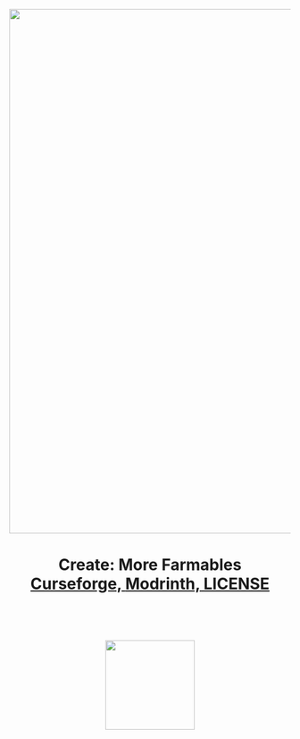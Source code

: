 <p style="text-align: center"><img src="![Create: More Farmables](https://raw.githubusercontent.com/Rockiecraft/Create-More-Farmables/cmfMC1.20.1/dev/images/Create_More_Farmables2.png)" alt="Create: More Farmables" width="4094" height="938" /></p>
<h1 align="center">Create: More Farmables<br>
	<a href="https://www.curseforge.com/minecraft/mc-mods/create-more-farmables">Curseforge,  </a>
	<a href="https://modrinth.com/mod/create-more-farmables">Modrinth,  </a>
	<a href="https://github.com/Rockiecraft/Create-More-Farmables/blob/Create-More-Farmables/LICENSE">LICENSE  </a>
    <br><br>
</h1>

<p>&nbsp;</p>
<p align="center"><a href="https://github.com/Rockiecraft/Create-More-Farmables/issues"><img src="https://i.imgur.com/qPmjSXy.png" width="160" /></a></a></p>

 
